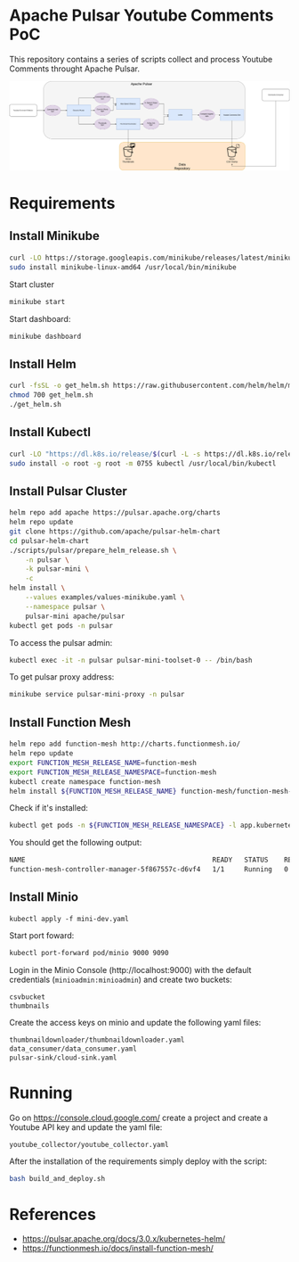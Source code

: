 # Apache Pulsar Youtube Comments PoC

This repository contains a series of scripts collect and process Youtube Comments throught Apache Pulsar.

![PoC Diagram](imgs/youtube_diagram.png)

# Requirements

## Install Minikube

```bash
curl -LO https://storage.googleapis.com/minikube/releases/latest/minikube-linux-amd64
sudo install minikube-linux-amd64 /usr/local/bin/minikube
```

Start cluster

```bash
minikube start
```

Start dashboard:

```bash
minikube dashboard
```

## Install Helm

```bash
curl -fsSL -o get_helm.sh https://raw.githubusercontent.com/helm/helm/main/scripts/get-helm-3
chmod 700 get_helm.sh
./get_helm.sh
```

## Install Kubectl

```bash
curl -LO "https://dl.k8s.io/release/$(curl -L -s https://dl.k8s.io/release/stable.txt)/bin/linux/amd64/kubectl"
sudo install -o root -g root -m 0755 kubectl /usr/local/bin/kubectl

```

## Install Pulsar Cluster

```bash
helm repo add apache https://pulsar.apache.org/charts
helm repo update
git clone https://github.com/apache/pulsar-helm-chart
cd pulsar-helm-chart
./scripts/pulsar/prepare_helm_release.sh \
    -n pulsar \
    -k pulsar-mini \
    -c
helm install \
    --values examples/values-minikube.yaml \
    --namespace pulsar \
    pulsar-mini apache/pulsar
kubectl get pods -n pulsar
```

To access the pulsar admin:

```bash
kubectl exec -it -n pulsar pulsar-mini-toolset-0 -- /bin/bash
```

To get pulsar proxy address:

```bash
minikube service pulsar-mini-proxy -n pulsar
```

## Install Function Mesh

```bash
helm repo add function-mesh http://charts.functionmesh.io/
helm repo update
export FUNCTION_MESH_RELEASE_NAME=function-mesh
export FUNCTION_MESH_RELEASE_NAMESPACE=function-mesh
kubectl create namespace function-mesh
helm install ${FUNCTION_MESH_RELEASE_NAME} function-mesh/function-mesh-operator -n ${FUNCTION_MESH_RELEASE_NAMESPACE}
```
Check if it's installed:
```bash
kubectl get pods -n ${FUNCTION_MESH_RELEASE_NAMESPACE} -l app.kubernetes.io/instance=function-mesh
```

You should get the following output:
```bash
NAME                                               READY   STATUS    RESTARTS   AGE
function-mesh-controller-manager-5f867557c-d6vf4   1/1     Running   0          8s
```

## Install Minio

```
kubectl apply -f mini-dev.yaml
```

Start port foward:

```bash
kubectl port-forward pod/minio 9000 9090
```

Login in the Minio Console (http://localhost:9000) with the default credentials (`minioadmin:minioadmin`) and create two buckets:
```
csvbucket
thumbnails
```
Create the access keys on minio and update the following yaml files:
```
thumbnaildownloader/thumbnaildownloader.yaml
data_consumer/data_consumer.yaml
pulsar-sink/cloud-sink.yaml
```

# Running
Go on https://console.cloud.google.com/ create a project and create a Youtube API key and update the yaml file:

```
youtube_collector/youtube_collector.yaml
```
After the installation of the requirements simply deploy with the script:

```bash
bash build_and_deploy.sh
```

# References
* https://pulsar.apache.org/docs/3.0.x/kubernetes-helm/
* https://functionmesh.io/docs/install-function-mesh/
